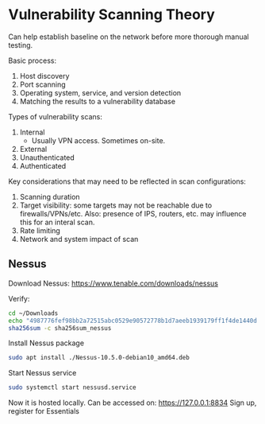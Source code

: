 # Vulnerability Scanning Theory

Can help establish baseline on the network before more thorough manual testing.

Basic process:
1. Host discovery
2. Port scanning
3. Operating system, service, and version detection
4. Matching the results to a vulnerability database

Types of vulnerability scans:
1. Internal
   - Usually VPN access. Sometimes on-site.
3. External
4. Unauthenticated
5. Authenticated

Key considerations that may need to be reflected in scan configurations:
1. Scanning duration
2. Target visibility: some targets may not be reachable due to firewalls/VPNs/etc. Also: presence of IPS, routers, etc. may influence this for an interal scan.
3. Rate limiting
4. Network and system impact of scan

## Nessus

Download Nessus: https://www.tenable.com/downloads/nessus

Verify:
```bash
cd ~/Downloads
echo "4987776fef98bb2a72515abc0529e90572778b1d7aeeb1939179ff1f4de1440d Nessus-10.5.0-debian10_amd64.deb" > sha256sum_nessus
sha256sum -c sha256sum_nessus
```
Install Nessus package
```bash
sudo apt install ./Nessus-10.5.0-debian10_amd64.deb
```
Start Nessus service
```bash
sudo systemctl start nessusd.service
```
Now it is hosted locally. Can be accessed on: https://127.0.0.1:8834
Sign up, register for Essentials
```bash

```
```bash

```
```bash

```
